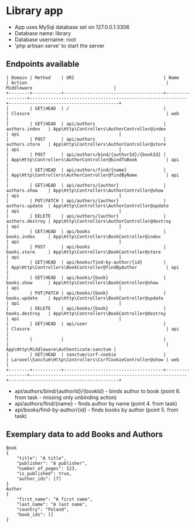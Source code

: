 # Library app
- App uses MySql database set on 127.0.0.1:3306
- Database name: library
- Database username: root
- 'php artisan serve' to start the server
  
  
  

## Endpoints available
```+--------+-----------+--------------------------------------+-----------------+------------------------------------------------------------+------------------------------------------+
| Domain | Method    | URI                                  | Name            | Action                                                     | Middleware                               |
+--------+-----------+--------------------------------------+-----------------+------------------------------------------------------------+------------------------------------------+
|        | GET|HEAD  | /                                    |                 | Closure                                                    | web                                      |
|        | GET|HEAD  | api/authors                          | authors.index   | App\Http\Controllers\AuthorController@index                | api                                      |
|        | POST      | api/authors                          | authors.store   | App\Http\Controllers\AuthorController@store                | api                                      |
|        | POST      | api/authors/bind/{authorId}/{bookId} |                 | App\Http\Controllers\AuthorController@bindToBook           | api                                      |
|        | GET|HEAD  | api/authors/find/{name}              |                 | App\Http\Controllers\AuthorController@findByName           | api                                      |
|        | GET|HEAD  | api/authors/{author}                 | authors.show    | App\Http\Controllers\AuthorController@show                 | api                                      |
|        | PUT|PATCH | api/authors/{author}                 | authors.update  | App\Http\Controllers\AuthorController@update               | api                                      |
|        | DELETE    | api/authors/{author}                 | authors.destroy | App\Http\Controllers\AuthorController@destroy              | api                                      |
|        | GET|HEAD  | api/books                            | books.index     | App\Http\Controllers\BookController@index                  | api                                      |
|        | POST      | api/books                            | books.store     | App\Http\Controllers\BookController@store                  | api                                      |
|        | GET|HEAD  | api/books/find-by-author/{id}        |                 | App\Http\Controllers\BookController@findByAuthor           | api                                      |
|        | GET|HEAD  | api/books/{book}                     | books.show      | App\Http\Controllers\BookController@show                   | api                                      |
|        | PUT|PATCH | api/books/{book}                     | books.update    | App\Http\Controllers\BookController@update                 | api                                      |
|        | DELETE    | api/books/{book}                     | books.destroy   | App\Http\Controllers\BookController@destroy                | api                                      |
|        | GET|HEAD  | api/user                             |                 | Closure                                                    | api                                      |
|        |           |                                      |                 |                                                            | App\Http\Middleware\Authenticate:sanctum |
|        | GET|HEAD  | sanctum/csrf-cookie                  |                 | Laravel\Sanctum\Http\Controllers\CsrfCookieController@show | web                                      |
+--------+-----------+--------------------------------------+-----------------+------------------------------------------------------------+------------------------------------------+
```
- api/authors/bind/{authorId}/{bookId} - binds author to book (point 6. from task - missing only unbinding action)
- api/authors/find/{name} - finds author by name (point 4. from task)
- api/books/find-by-author/{id} - finds books by author (point 5. from task)
  
  
  

## Exemplary data to add Books and Authors
```
Book
{
    "title": "A title",
    "publisher": "A publisher",
    "number_of_pages": 123,
    "is_published": true,
    "author_ids": [7]
}
Author
{
    "first_name": "A first name",
    "last_name": "A last name",
    "country": "Poland",
    "book_ids": []
}
```
